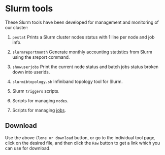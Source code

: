 # Slurm tools

These Slurm tools have been developed for management and monitoring of our cluster:

1. ```pestat``` Prints a Slurm cluster nodes status with 1 line per node and job info.

2. ```slurmreportmonth``` Generate monthly accounting statistics from Slurm using the sreport command.

3. ```showuserjobs``` Print the current node status and batch jobs status broken down into userids.

4. ```slurmibtopology.sh``` Infiniband topology tool for Slurm.

5. Slurm ```triggers``` scripts.

6. Scripts for managing ```nodes```.

7. Scripts for managing [jobs](jobs/README.md).

Download
--------

Use the above ```Clone or download``` button,
or go to the individual tool page,
click on the desired file, and then click the ```Raw``` button
to get a link which you can use for download.
